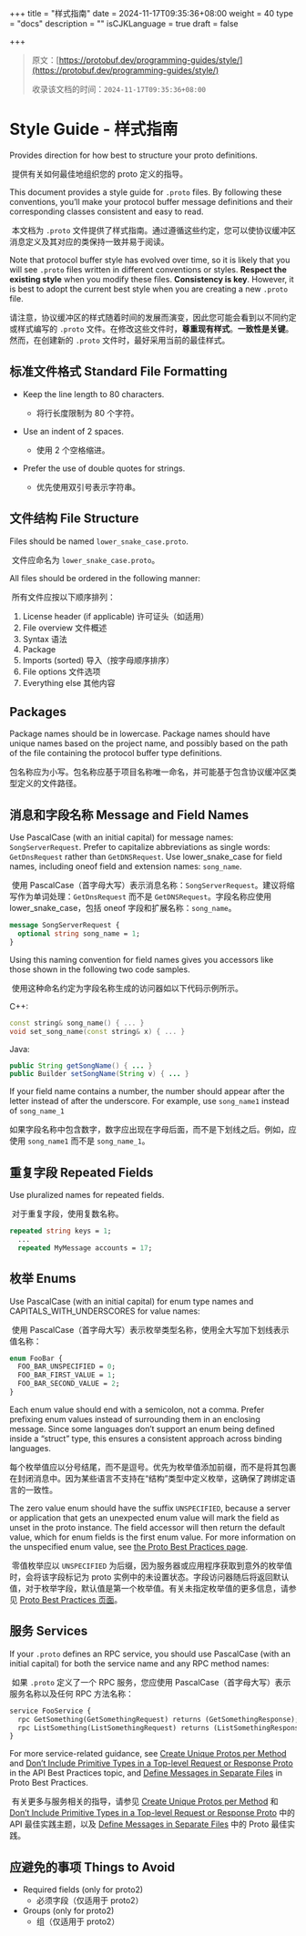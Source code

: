+++
title = "样式指南"
date = 2024-11-17T09:35:36+08:00
weight = 40
type = "docs"
description = ""
isCJKLanguage = true
draft = false

+++

> 原文：[https://protobuf.dev/programming-guides/style/](https://protobuf.dev/programming-guides/style/)
>
> 收录该文档的时间：`2024-11-17T09:35:36+08:00`

# Style Guide - 样式指南

Provides direction for how best to structure your proto definitions.

​	提供有关如何最佳地组织您的 proto 定义的指导。

This document provides a style guide for `.proto` files. By following these conventions, you’ll make your protocol buffer message definitions and their corresponding classes consistent and easy to read.

​	本文档为 `.proto` 文件提供了样式指南。通过遵循这些约定，您可以使协议缓冲区消息定义及其对应的类保持一致并易于阅读。

Note that protocol buffer style has evolved over time, so it is likely that you will see `.proto` files written in different conventions or styles. **Respect the existing style** when you modify these files. **Consistency is key**. However, it is best to adopt the current best style when you are creating a new `.proto` file.

​	请注意，协议缓冲区的样式随着时间的发展而演变，因此您可能会看到以不同约定或样式编写的 `.proto` 文件。在修改这些文件时，**尊重现有样式**。**一致性是关键**。然而，在创建新的 `.proto` 文件时，最好采用当前的最佳样式。

## 标准文件格式 Standard File Formatting

- Keep the line length to 80 characters.
  - 将行长度限制为 80 个字符。

- Use an indent of 2 spaces.
  - 使用 2 个空格缩进。

- Prefer the use of double quotes for strings.
  - 优先使用双引号表示字符串。

## 文件结构 File Structure

Files should be named `lower_snake_case.proto`.

​	文件应命名为 `lower_snake_case.proto`。

All files should be ordered in the following manner:

​	所有文件应按以下顺序排列：

1. License header (if applicable) 许可证头（如适用）
2. File overview 文件概述
3. Syntax 语法
4. Package
5. Imports (sorted) 导入（按字母顺序排序）
6. File options 文件选项
7. Everything else 其他内容

## Packages

Package names should be in lowercase. Package names should have unique names based on the project name, and possibly based on the path of the file containing the protocol buffer type definitions.

​	包名称应为小写。包名称应基于项目名称唯一命名，并可能基于包含协议缓冲区类型定义的文件路径。

## 消息和字段名称 Message and Field Names

Use PascalCase (with an initial capital) for message names: `SongServerRequest`. Prefer to capitalize abbreviations as single words: `GetDnsRequest` rather than `GetDNSRequest`. Use lower_snake_case for field names, including oneof field and extension names: `song_name`.

​	使用 PascalCase（首字母大写）表示消息名称：`SongServerRequest`。建议将缩写作为单词处理：`GetDnsRequest` 而不是 `GetDNSRequest`。字段名称应使用 lower_snake_case，包括 oneof 字段和扩展名称：`song_name`。

```proto
message SongServerRequest {
  optional string song_name = 1;
}
```

Using this naming convention for field names gives you accessors like those shown in the following two code samples.

​	使用这种命名约定为字段名称生成的访问器如以下代码示例所示。

C++:

```cpp
const string& song_name() { ... }
void set_song_name(const string& x) { ... }
```

Java:

```java
public String getSongName() { ... }
public Builder setSongName(String v) { ... }
```

If your field name contains a number, the number should appear after the letter instead of after the underscore. For example, use `song_name1` instead of `song_name_1`

​	如果字段名称中包含数字，数字应出现在字母后面，而不是下划线之后。例如，应使用 `song_name1` 而不是 `song_name_1`。

## 重复字段 Repeated Fields

Use pluralized names for repeated fields.

​	对于重复字段，使用复数名称。

```proto
repeated string keys = 1;
  ...
  repeated MyMessage accounts = 17;
```

## 枚举 Enums

Use PascalCase (with an initial capital) for enum type names and CAPITALS_WITH_UNDERSCORES for value names:

​	使用 PascalCase（首字母大写）表示枚举类型名称，使用全大写加下划线表示值名称：

```proto
enum FooBar {
  FOO_BAR_UNSPECIFIED = 0;
  FOO_BAR_FIRST_VALUE = 1;
  FOO_BAR_SECOND_VALUE = 2;
}
```

Each enum value should end with a semicolon, not a comma. Prefer prefixing enum values instead of surrounding them in an enclosing message. Since some languages don’t support an enum being defined inside a “struct” type, this ensures a consistent approach across binding languages.

​	每个枚举值应以分号结尾，而不是逗号。优先为枚举值添加前缀，而不是将其包裹在封闭消息中。因为某些语言不支持在“结构”类型中定义枚举，这确保了跨绑定语言的一致性。

The zero value enum should have the suffix `UNSPECIFIED`, because a server or application that gets an unexpected enum value will mark the field as unset in the proto instance. The field accessor will then return the default value, which for enum fields is the first enum value. For more information on the unspecified enum value, see [the Proto Best Practices page](https://protobuf.dev/programming-guides/dos-donts#unspecified-enum).

​	零值枚举应以 `UNSPECIFIED` 为后缀，因为服务器或应用程序获取到意外的枚举值时，会将该字段标记为 proto 实例中的未设置状态。字段访问器随后将返回默认值，对于枚举字段，默认值是第一个枚举值。有关未指定枚举值的更多信息，请参见 [Proto Best Practices 页面](https://protobuf.dev/programming-guides/dos-donts#unspecified-enum)。

## 服务 Services

If your `.proto` defines an RPC service, you should use PascalCase (with an initial capital) for both the service name and any RPC method names:

​	如果 `.proto` 定义了一个 RPC 服务，您应使用 PascalCase（首字母大写）表示服务名称以及任何 RPC 方法名称：

```proto
service FooService {
  rpc GetSomething(GetSomethingRequest) returns (GetSomethingResponse);
  rpc ListSomething(ListSomethingRequest) returns (ListSomethingResponse);
}
```

For more service-related guidance, see [Create Unique Protos per Method](https://protobuf.dev/programming-guides/api#unique-protos) and [Don’t Include Primitive Types in a Top-level Request or Response Proto](https://protobuf.dev/programming-guides/api#dont-include-primitive-types) in the API Best Practices topic, and [Define Messages in Separate Files](https://protobuf.dev/programming-guides/dos-donts.md#separate-files) in Proto Best Practices.

​	有关更多与服务相关的指导，请参见 [Create Unique Protos per Method](https://protobuf.dev/programming-guides/api#unique-protos) 和 [Don’t Include Primitive Types in a Top-level Request or Response Proto](https://protobuf.dev/programming-guides/api#dont-include-primitive-types) 中的 API 最佳实践主题，以及 [Define Messages in Separate Files](https://protobuf.dev/programming-guides/dos-donts.md#separate-files) 中的 Proto 最佳实践。

## 应避免的事项 Things to Avoid

- Required fields (only for proto2)
  - 必须字段（仅适用于 proto2）
- Groups (only for proto2)
  - 组（仅适用于 proto2）
